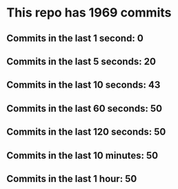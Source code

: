 # This repo has 1969 commits

## Commits in the last 1 second: 0
## Commits in the last 5 seconds: 20
## Commits in the last 10 seconds: 43
## Commits in the last 60 seconds: 50
## Commits in the last 120 seconds: 50
## Commits in the last 10 minutes: 50
## Commits in the last 1 hour: 50
